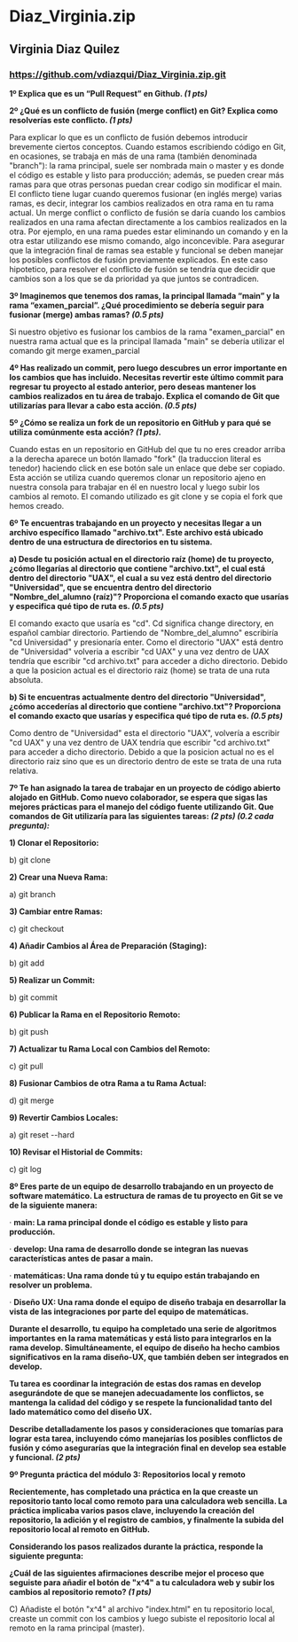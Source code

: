 # Diaz_Virginia.zip

## Virginia Diaz Quilez 
### https://github.com/vdiazqui/Diaz_Virginia.zip.git

**1º Explica que es un “Pull Request” en Github. *(1 pts)***


**2º ¿Qué es un conflicto de fusión (merge conflict) en Git? Explica como resolverías este conflicto. *(1 pts)***

Para explicar lo que es un conflicto de fusión debemos introducir brevemente ciertos conceptos. Cuando estamos escribiendo código en Git, en ocasiones, se trabaja en más de una rama (también denominada "branch"): la rama principal, suele ser nombrada main o master y es donde el código es estable y listo para producción; además, se pueden crear más ramas para que otras personas puedan crear codigo sin modificar el main. 
El conflicto tiene lugar cuando queremos fusionar (en inglés merge) varias ramas, es decir, integrar los cambios realizados en otra rama en tu rama actual. Un merge conflict o conflicto de fusión se daría cuando los cambios realizados en una rama afectan directamente a los cambios realizados en la otra. Por ejemplo, en una rama puedes estar eliminando un comando y en la otra estar utilizando ese mismo comando, algo inconcevible. Para asegurar que la integración final de ramas sea estable y funcional se deben manejar los posibles conflictos de fusión previamente explicados. En este caso hipotetico, para resolver el conflicto de fusión se tendría que decidir que cambios son a los que se da prioridad ya que juntos se contradicen.


**3º Imaginemos que tenemos dos ramas, la principal llamada “main” y la rama “examen_parcial”. ¿Qué procedimiento se debería seguir para fusionar (merge) ambas ramas? *(0.5 pts)***

Si nuestro objetivo es fusionar los cambios de la rama "examen_parcial" en nuestra rama actual que es la principal llamada "main" se debería utilizar el comando git merge examen_parcial


**4º Has realizado un commit, pero luego descubres un error importante en los cambios que has incluido. Necesitas revertir este último commit para regresar tu proyecto al estado anterior, pero deseas mantener los cambios realizados en tu área de trabajo. Explica el comando de Git que utilizarías para llevar a cabo esta acción. *(0.5 pts)***


**5º ¿Cómo se realiza un fork de un repositorio en GitHub y para qué se utiliza comúnmente esta acción? *(1 pts).***

Cuando estas en un repositorio en GitHub del que tu no eres creador arriba a la derecha aparece un botón llamado "fork" (la traduccion literal es tenedor) haciendo click en ese botón sale un enlace que debe ser copiado. Esta acción se utiliza cuando queremos clonar un repositorio ajeno en nuestra consola para trabajar en él en nuestro local y luego subir los cambios al remoto. El comando utilizado es git clone y se copia el fork que hemos creado.

**6º Te encuentras trabajando en un proyecto y necesitas llegar a un archivo específico llamado "archivo.txt". Este archivo está ubicado dentro de una estructura de directorios en tu sistema.**

**a)      Desde tu posición actual en el directorio raíz (home) de tu proyecto, ¿cómo llegarías al directorio que contiene "archivo.txt", el cual está dentro del directorio "UAX", el cual a su vez está dentro del directorio "Universidad", que se encuentra dentro del directorio "Nombre_del_alumno (raíz)"? Proporciona el comando exacto que usarías y especifica qué tipo de ruta es. *(0.5 pts)***

El comando exacto que usaría es "cd". Cd significa change directory, en español cambiar directorio. Partiendo de "Nombre_del_alumno" escribiría "cd Universidad" y presionaría enter. Como el directorio "UAX" está dentro de "Universidad" volveria a escribir "cd UAX" y una vez dentro de UAX tendría que escribir "cd archivo.txt" para acceder a dicho directorio.
Debido a que la posicion actual es el directorio raiz (home) se trata de una ruta absoluta. 

**b)       Si te encuentras actualmente dentro del directorio "Universidad", ¿cómo accederías al directorio que contiene "archivo.txt"? Proporciona el comando exacto que usarías y especifica qué tipo de ruta es. *(0.5 pts)***

Como dentro de "Universidad" esta el directorio "UAX", volvería a escribir "cd UAX" y una vez dentro de UAX tendría que escribir "cd archivo.txt" para acceder a dicho directorio.
Debido a que la posicion actual no es el directorio raiz sino que es un directorio dentro de este se trata de una ruta relativa.


**7º Te han asignado la tarea de trabajar en un proyecto de código abierto alojado en GitHub. Como nuevo colaborador, se espera que sigas las mejores prácticas para el manejo del código fuente utilizando Git. Que comandos de Git utilizaría para las siguientes tareas: *(2 pts) (0.2 cada pregunta):***

**1) Clonar el Repositorio:**

b) git clone

**2) Crear una Nueva Rama:**

a) git branch

**3) Cambiar entre Ramas:**

c) git checkout

**4) Añadir Cambios al Área de Preparación (Staging):**

b) git add

**5) Realizar un Commit:**

b) git commit

**6) Publicar la Rama en el Repositorio Remoto:**

b) git push

**7) Actualizar tu Rama Local con Cambios del Remoto:**

c) git pull

**8) Fusionar Cambios de otra Rama a tu Rama Actual:**

d) git merge

**9) Revertir Cambios Locales:**

a) git reset --hard

**10) Revisar el Historial de Commits:**

c) git log

**8º Eres parte de un equipo de desarrollo trabajando en un proyecto de software matemático. La estructura de ramas de tu proyecto en Git se ve de la siguiente manera:**

·         **main: La rama principal donde el código es estable y listo para producción.**

·         **develop: Una rama de desarrollo donde se integran las nuevas características antes de pasar a main.**

·         **matemáticas: Una rama donde tú y tu equipo están trabajando en resolver un problema.**

·         **Diseño UX: Una rama donde el equipo de diseño trabaja en desarrollar la vista de las integraciones por parte del equipo de matemáticas.**

**Durante el desarrollo, tu equipo ha completado una serie de algoritmos importantes en la rama matemáticas y está listo para integrarlos en la rama develop. Simultáneamente, el equipo de diseño ha hecho cambios significativos en la rama diseño-UX, que también deben ser integrados en develop.**

**Tu tarea es coordinar la integración de estas dos ramas en develop asegurándote de que se manejen adecuadamente los conflictos, se mantenga la calidad del código y se respete la funcionalidad tanto del lado matemático como del diseño UX.**

**Describe detalladamente los pasos y consideraciones que tomarías para lograr esta tarea, incluyendo cómo manejarías los posibles conflictos de fusión y cómo asegurarías que la integración final en develop sea estable y funcional. *(2 pts)***


**9º Pregunta práctica del módulo 3: Repositorios local y remoto**

**Recientemente, has completado una práctica en la que creaste un repositorio tanto local como remoto para una calculadora web sencilla. La práctica implicaba varios pasos clave, incluyendo la creación del repositorio, la adición y el registro de cambios, y finalmente la subida del repositorio local al remoto en GitHub.**


**Considerando los pasos realizados durante la práctica, responde la siguiente pregunta:**

**¿Cuál de las siguientes afirmaciones describe mejor el proceso que seguiste para añadir el botón de "x^4" a tu calculadora web y subir los cambios al repositorio remoto? *(1 pts)*** 

C) Añadiste el botón "x^4" al archivo "index.html" en tu repositorio local, creaste un commit con los cambios y luego subiste el repositorio local al remoto en la rama principal (master).


